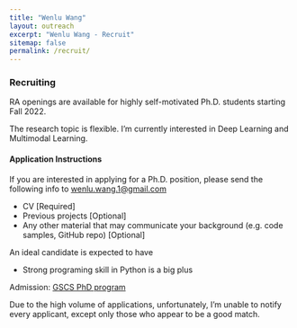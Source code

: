 ```yaml
---
title: "Wenlu Wang" 
layout: outreach
excerpt: "Wenlu Wang - Recruit"
sitemap: false
permalink: /recruit/
---
```


### Recruiting

RA openings are available for highly self-motivated Ph.D. students starting Fall 2022.

The research topic is flexible. I’m currently interested in Deep Learning and Multimodal Learning.

 
#### Application Instructions
If you are interested in applying for a Ph.D. position, please send the following info to wenlu.wang.1@gmail.com

 
- CV [Required]
- Previous projects [Optional]
- Any other material that may communicate your background (e.g. code samples, GitHub repo) [Optional]

 
An ideal candidate is expected to have

-  Strong programing skill in Python is a big plus

 
Admission: <a href="https://gradschool.tamucc.edu/degrees/science/geo_comp_sci.html"> GSCS PhD program </a>

 
Due to the high volume of applications, unfortunately, I’m unable to notify every applicant, except only those who appear to be a good match.


